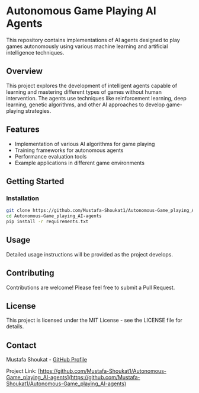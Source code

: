 # Autonomous Game Playing AI Agents

This repository contains implementations of AI agents designed to play games autonomously using various machine learning and artificial intelligence techniques.

## Overview

This project explores the development of intelligent agents capable of learning and mastering different types of games without human intervention. The agents use techniques like reinforcement learning, deep learning, genetic algorithms, and other AI approaches to develop game-playing strategies.

## Features

- Implementation of various AI algorithms for game playing
- Training frameworks for autonomous agents
- Performance evaluation tools
- Example applications in different game environments

## Getting Started


### Installation

```bash
git clone https://github.com/Mustafa-Shoukat1/Autonomous-Game_playing_AI-agents.git
cd Autonomous-Game_playing_AI-agents
pip install -r requirements.txt
```

## Usage

Detailed usage instructions will be provided as the project develops.

## Contributing

Contributions are welcome! Please feel free to submit a Pull Request.

## License

This project is licensed under the MIT License - see the LICENSE file for details.

## Contact

Mustafa Shoukat - [GitHub Profile](https://github.com/Mustafa-Shoukat1)

Project Link: [https://github.com/Mustafa-Shoukat1/Autonomous-Game_playing_AI-agents](https://github.com/Mustafa-Shoukat1/Autonomous-Game_playing_AI-agents)

